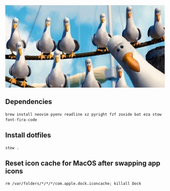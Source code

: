 <div align="center">
    <img src="./img/mine.jpg" />
</div>


## Dependencies
`brew install neovim pyenv readline xz pyright fzf zoxide bat eza stow font-fira-code`

## Install dotfiles
`stow .`

## Reset icon cache for MacOS after swapping app icons
`rm /var/folders/*/*/*/com.apple.dock.iconcache; killall Dock`
